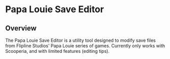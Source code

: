 # Papa Louie Save Editor
## Overview

The Papa Louie Save Editor is a utility tool designed to modify save files from Flipline Studios' Papa Louie series of games. Currently only works with Scooperia, and with limited features (editing tips).

